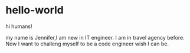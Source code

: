 # hello-world

hi humans!

my name is Jennifer,I am new in IT engineer. I am in travel agency before.
Now I want to challeng myself to be a code engineer
wish I can be.
